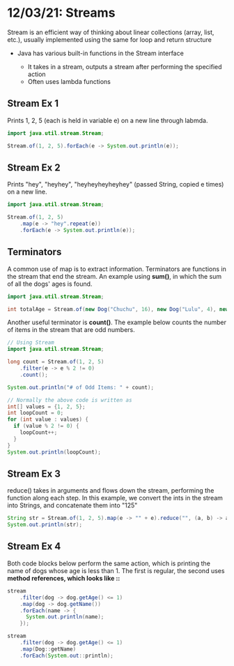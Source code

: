 # 12/03/21: Streams

Stream is an efficient way of thinking about linear collections (array, list, etc.), usually implemented using the same for loop and return structure 
- Java has various built-in functions in the Stream<T> interface
  - It takes in a stream, outputs a stream after performing the specified action
  - Often uses lambda functions

## Stream Ex 1
Prints 1, 2, 5 (each is held in variable e) on a new line through labmda.

```java
import java.util.stream.Stream;

Stream.of(1, 2, 5).forEach(e -> System.out.println(e));
```

## Stream Ex 2
Prints "hey", "heyhey", "heyheyheyheyhey" (passed String, copied e times) on a new line.

```java
import java.util.stream.Stream;

Stream.of(1, 2, 5)
    .map(e -> "hey".repeat(e))
    .forEach(e -> System.out.println(e));
```

## Terminators
A common use of map is to extract information. Terminators are functions in the stream that end the stream. An example using **sum()**, in which the sum of all the dogs' ages is found.

```java
import java.util.stream.Stream;

int totalAge = Stream.of(new Dog("Chuchu", 16), new Dog("Lulu", 4), new Dog("Shadow", 16)).mapToInt(dog -> dog.getAge()).sum();
```

Another useful terminator is **count()**. The example below counts the number of items in the stream that are odd numbers. 

```java
// Using Stream
import java.util.stream.Stream;

long count = Stream.of(1, 2, 5)
    .filter(e -> e % 2 != 0)
    .count();

System.out.println("# of Odd Items: " + count);

// Normally the above code is written as
int[] values = {1, 2, 5};
int loopCount = 0;
for (int value : values) {
  if (value % 2 != 0) {
    loopCount++;
  }
}
System.out.println(loopCount);
```

## Stream Ex 3
reduce() takes in arguments and flows down the stream, performing the function along each step. In this example, we convert the ints in the stream into Strings, and concatenate them into "125"

```java
String str = Stream.of(1, 2, 5).map(e -> "" + e).reduce("", (a, b) -> a + b);
System.out.println(str);
```

## Stream Ex 4
Both code blocks below perform the same action, which is printing the name of dogs whose age is less than 1. The first is regular, the second uses **method references, which looks like ::**

```java
stream
    .filter(dog -> dog.getAge() <= 1)
    .map(dog -> dog.getName())
    .forEach(name -> {
      System.out.println(name);
    });
```

```java
stream
    .filter(dog -> dog.getAge() <= 1)
    .map(Dog::getName)
    .forEach(System.out::println);
```
